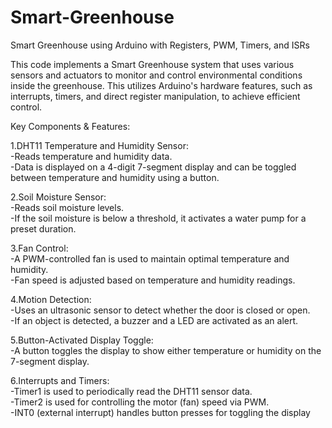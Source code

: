 # Smart-Greenhouse
Smart Greenhouse using Arduino with Registers, PWM, Timers, and ISRs

This code implements a Smart Greenhouse system that uses various sensors and actuators to monitor and control environmental conditions inside the greenhouse. This utilizes Arduino's hardware features, such as interrupts, timers, and direct register manipulation, to achieve efficient control.

Key Components & Features:

1.DHT11 Temperature and Humidity Sensor:  
-Reads temperature and humidity data.  
-Data is displayed on a 4-digit 7-segment display and can be toggled between temperature and humidity using a button.

2.Soil Moisture Sensor:  
-Reads soil moisture levels.  
-If the soil moisture is below a threshold, it activates a water pump for a preset duration.

3.Fan Control:  
-A PWM-controlled fan is used to maintain optimal temperature and humidity.  
-Fan speed is adjusted based on temperature and humidity readings.

4.Motion Detection:  
-Uses an ultrasonic sensor to detect whether the door is closed or open.  
-If an object is detected, a buzzer and a LED are activated as an alert.

5.Button-Activated Display Toggle:  
-A button toggles the display to show either temperature or humidity on the 7-segment display.

6.Interrupts and Timers:  
-Timer1 is used to periodically read the DHT11 sensor data.  
-Timer2 is used for controlling the motor (fan) speed via PWM.  
-INT0 (external interrupt) handles button presses for toggling the display
